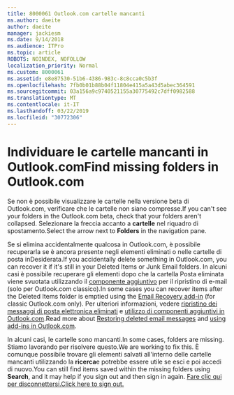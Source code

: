 ```yaml
---
title: 8000061 Outlook.com cartelle mancanti
ms.author: daeite
author: daeite
manager: jackiesm
ms.date: 9/14/2018
ms.audience: ITPro
ms.topic: article
ROBOTS: NOINDEX, NOFOLLOW
localization_priority: Normal
ms.custom: 8000061
ms.assetid: e8e87530-51b6-4386-983c-8c8cca0c5b3f
ms.openlocfilehash: 7fb0b01b88b04f11804e415a5a43d5abec364591
ms.sourcegitcommit: 03a156a9c9740521155a30775492c7dff0982588
ms.translationtype: MT
ms.contentlocale: it-IT
ms.lasthandoff: 03/22/2019
ms.locfileid: "30772306"
---
```

# <a name="find-missing-folders-in-outlookcom"></a><span data-ttu-id="131ec-102">Individuare le cartelle mancanti in Outlook.com</span><span class="sxs-lookup"><span data-stu-id="131ec-102">Find missing folders in Outlook.com</span></span>

<span data-ttu-id="131ec-103">Se non è possibile visualizzare le cartelle nella versione beta di Outlook.com, verificare che le cartelle non siano compresse.</span><span class="sxs-lookup"><span data-stu-id="131ec-103">If you can't see your folders in the Outlook.com beta, check that your folders aren't collapsed.</span></span> <span data-ttu-id="131ec-104">Selezionare la freccia accanto a **cartelle** nel riquadro di spostamento.</span><span class="sxs-lookup"><span data-stu-id="131ec-104">Select the arrow next to **Folders** in the navigation pane.</span></span> 
  
<span data-ttu-id="131ec-105">Se si elimina accidentalmente qualcosa in Outlook.com, è possibile recuperarla se è ancora presente negli elementi eliminati o nelle cartelle di posta inDesiderata.</span><span class="sxs-lookup"><span data-stu-id="131ec-105">If you accidentally delete something in Outlook.com, you can recover it if it's still in your Deleted Items or Junk Email folders.</span></span> <span data-ttu-id="131ec-106">In alcuni casi è possibile recuperare gli elementi dopo che la cartella Posta eliminata viene svuotata utilizzando il [componente aggiuntivo](https://appsource.microsoft.com/product/office/WA104380447) per il ripristino di e-mail (solo per Outlook.com classico).</span><span class="sxs-lookup"><span data-stu-id="131ec-106">In some cases you can recover items after the Deleted Items folder is emptied using the [Email Recovery add-in](https://appsource.microsoft.com/product/office/WA104380447) (for classic Outlook.com only).</span></span> <span data-ttu-id="131ec-107">Per ulteriori informazioni, vedere [ripristino dei messaggi di posta elettronica eliminati](https://support.office.com/article/cf06ab1b-ae0b-418c-a4d9-4e895f83ed50) e [utilizzo di componenti aggiuntivi in Outlook.com](https://support.office.com/article/a5672109-e4f3-4119-abea-72323e9653cf).</span><span class="sxs-lookup"><span data-stu-id="131ec-107">Read more about [Restoring deleted email messages](https://support.office.com/article/cf06ab1b-ae0b-418c-a4d9-4e895f83ed50) and [using add-ins in Outlook.com](https://support.office.com/article/a5672109-e4f3-4119-abea-72323e9653cf).</span></span>
  
<span data-ttu-id="131ec-108">In alcuni casi, le cartelle sono mancanti.</span><span class="sxs-lookup"><span data-stu-id="131ec-108">In some cases, folders are missing.</span></span> <span data-ttu-id="131ec-109">Stiamo lavorando per risolvere questo.</span><span class="sxs-lookup"><span data-stu-id="131ec-109">We are working to fix this.</span></span> <span data-ttu-id="131ec-110">È comunque possibile trovare gli elementi salvati all'interno delle cartelle mancanti utilizzando la **ricerca**e potrebbe essere utile se esci e poi accedi di nuovo.</span><span class="sxs-lookup"><span data-stu-id="131ec-110">You can still find items saved within the missing folders using **Search**, and it may help if you sign out and then sign in again.</span></span> [<span data-ttu-id="131ec-111">Fare clic qui per disconnettersi.</span><span class="sxs-lookup"><span data-stu-id="131ec-111">Click here to sign out.</span></span>](https://login.live.com/logout.srf)
  

